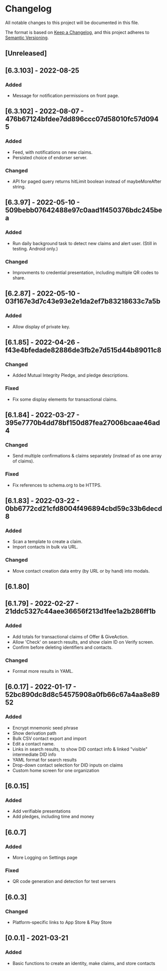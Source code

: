 # Changelog
All notable changes to this project will be documented in this file.

The format is based on [Keep a Changelog](https://keepachangelog.com/en/1.0.0/),
and this project adheres to [Semantic Versioning](https://semver.org/spec/v2.0.0.html).




## [Unreleased]




## [6.3.103] - 2022-08-25

### Added
- Message for notification permissions on front page.




## [6.3.102] - 2022-08-07 - 476b67124bfdee7dd896ccc07d58010fc57d0945

### Added
- Feed, with notifications on new claims.
- Persisted choice of endorser server.

### Changed
- API for paged query returns hitLimit boolean instead of maybeMoreAfter string.




## [6.3.97] - 2022-05-10 - 509bebb07642488e97c0aad1f450376bdc245bea

### Added
- Run daily background task to detect new claims and alert user. (Still in testing. Android only.)

### Changed
- Improvments to credential presentation, including multiple QR codes to share.




## [6.2.87] - 2022-05-10 - 03f167e3d7c43e93e2e1da2ef7b83218633c7a5b

### Added
- Allow display of private key.




## [6.1.85] - 2022-04-26 - f43e4bfedade82886de3fb2e7d515d44b89011c8

### Changed
- Added Mutual Integrity Pledge, and pledge descriptions.

### Fixed
- Fix some display elements for transactional claims.




## [6.1.84] - 2022-03-27 - 395e7770b4dd78bf150d87fea27006bcaae46ad4

### Changed
- Send multiple confirmations & claims separately (instead of as one array of claims).

### Fixed
- Fix references to schema.org to be HTTPS.




## [6.1.83] - 2022-03-22 - 0bb6772cd21cfd8004f496894cbd59c33b6decd8

### Added
- Scan a template to create a claim.
- Import contacts in bulk via URL.

### Changed
- Move contact creation data entry (by URL or by hand) into modals.




## [6.1.80]
## [6.1.79] - 2022-02-27 - 21ddc5327c44aee36656f213d1fee1a2b286ff1b

### Added
- Add totals for transactional claims of Offer & GiveAction.
- Allow 'Check' on search results, and show claim ID on Verify screen.
- Confirm before deleting identifiers and contacts.

### Changed
- Format more results in YAML.




## [6.0.17] - 2022-01-17 - 52bc890dc8d8c54575908a0fb66c67a4aa8e8952

### Added
- Encrypt mnemonic seed phrase
- Show derivation path
- Bulk CSV contact export and import
- Edit a contact name.
- Links in search results, to show DID contact info & linked "visible" intermediate DID info
- YAML format for search results
- Drop-down contact selection for DID inputs on claims
- Custom home screen for one organization




## [6.0.15]

### Added
- Add verifiable presentations
- Add pledges, including time and money




## [6.0.7]

### Added
- More Logging on Settings page

### Fixed
- QR code generation and detection for test servers




## [6.0.3]

### Changed
- Platform-specific links to App Store & Play Store




## [0.0.1] - 2021-03-21

### Added
- Basic functions to create an identity, make claims, and store contacts
